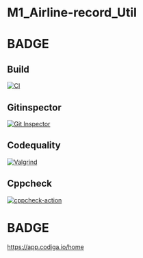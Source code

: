 # M1_Airline-record_Util

# BADGE
## Build
[![CI](https://github.com/Kalaithirumaran/M1_Airline-record_Util/actions/workflows/build.yml/badge.svg)](https://github.com/Kalaithirumaran/M1_Airline-record_Util/actions/workflows/build.yml)

## Gitinspector
[![Git Inspector](https://github.com/Kalaithirumaran/M1_Airline-record_Util/actions/workflows/gitinspector.yml/badge.svg)](https://github.com/Kalaithirumaran/M1_Airline-record_Util/actions/workflows/gitinspector.yml)

## Codequality
[![Valgrind](https://github.com/Kalaithirumaran/M1_Airline-record_Util/actions/workflows/codequality.yml/badge.svg)](https://github.com/Kalaithirumaran/M1_Airline-record_Util/actions/workflows/codequality.yml)

## Cppcheck
[![cppcheck-action](https://github.com/Kalaithirumaran/M1_Airline-record_Util/actions/workflows/cpp.yml/badge.svg)](https://github.com/Kalaithirumaran/M1_Airline-record_Util/actions/workflows/cpp.yml)

# BADGE
https://app.codiga.io/home
